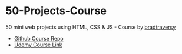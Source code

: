 # 50-Projects-Course
50 mini web projects using HTML, CSS &amp; JS - Course by [bradtraversy](https://github.com/bradtraversy/)

- [Github Course Repo](https://github.com/bradtraversy/50projects50days/)
- [Udemy Course Link](https://www.udemy.com/course/50-projects-50-days)
